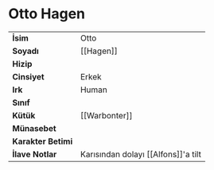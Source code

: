 # Otto Hagen  
|  |  |  
|---|---|  
| **İsim** | Otto|  
| **Soyadı** | [[Hagen]]|  
| **Hizip** | |  
| **Cinsiyet** | Erkek|  
| **Irk** | Human|  
| **Sınıf** | |  
| **Kütük** | [[Warbonter]]|  
| **Münasebet** | |  
| **Karakter Betimi** | |  
| **İlave Notlar** | Karısından dolayı [[Alfons]]'a tilt|  
